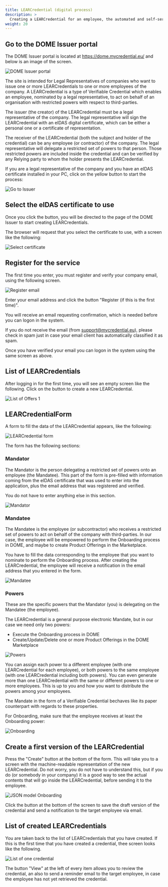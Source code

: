 ```yaml
---
title: LEARCredential (digital process)
description: >
  Creating a LEARCredential for an employee, the automated and self-service way.
weight: 20
---
```


## Go to the DOME Issuer portal

The DOME Issuer portal is located at https://dome.mycredential.eu/ and below is an image of the screen.

![DOME Issuer portal](/docs/onboarding/dome_issuer_home.png)

The site is intended for Legal Representatives of companies who want to issue one or more LEARCredentials to one or more employees of the company. A LEARCredential is a type of Verifiable Credential which enables an employee, nominated by a legal representative, to act on behalf of an organisation with restricted powers with respect to third-parties.

The issuer (the creator) of the LEARCredential must be a legal representative of the company. The legal representative will sign the LEARCredential with an eIDAS digital certificate, which can be either a personal one or a certificate of representation.

The receiver of the LEARCredential (both the subject and holder of the credential) can be any employee (or contractor) of the company. The legal representative will delegate a restricted set of powers to that person. Those restricted powers are included inside the credential and can be verified by any Relying party to whom the holder presents the LEARCredential.

If you are a legal representative of the company and you have an eIDAS certificate installed in your PC, click on the yellow button to start the process:

![Go to Issuer](/docs/onboarding/login_as_legal_representative.png)

## Select the eIDAS certificate to use

Once you click the button, you will be directed to the page of the DOME Issuer to start creating LEARCredentials.

The browser will request that you select the certificate to use, with a screen like the following:

![Select certificate](/docs/onboarding/select_certificate.png)

## Register for the service

The first time you enter, you must register and verify your company email, using the following screen.

![Register email](/docs/onboarding/register_email.png)

Enter your email address and click the button "Register (if this is the first time)".

You will receive an email requesting confirmation, which is needed before you can logon in the system.

If you do not receive the email (from support@mycredential.eu), please check in spam just in case your email client has automatically classified it as spam.

Once you have verified your email you can logon in the system using the same screen as above.

## List of LEARCredentials

After logging in for the first time, you will see an empty screen like the following. Click on the button to create a new LEARCredential.

![List of Offers 1](/docs/onboarding/list_of_offers_1.png)

## LEARCredentialForm

A form to fill the data of the LEARCredential appears, like the following:

![LEARCredential form](/docs/onboarding/credential_form_1.png)

The form has the following sections:

### Mandator

The Mandator is the person delegating a restricted set of powers onto an employee (the Mandatee). This part of the form is pre-filled with information coming from the eIDAS certificate that was used to enter into the application, plus the email address that was registered and verified.

You do not have to enter anything else in this section.

![Mandator](/docs/onboarding/mandator.png)

### Mandatee

The Mandatee is the employee (or subcontractor) who receives a restricted set of powers to act on behalf of the company with third-parties. In our case, the employee will be empowered to perform the Onboarding process in DOME, and maybe to create Product Offerings in the Marketplace.

You have to fill the data corresponding to the employee that you want to nominate to perform the Onboarding process. After creating the LEARCredential, the employee will receive a notification in the email address that you entered in the form.

![Mandatee](/docs/onboarding/mandatee.png)

### Powers

These are the specific powers that the Mandator (you) is delegating on the Mandatee (the employee).

The LEARCredential is a general purpose electronic Mandate, but in our case we need only two powers:

- Execute the Onboarding process in DOME
- Create/Update/Delete one or more Product Offerings in the DOME Marketplace

![Powers](/docs/onboarding/powers.png)

You can assign each power to a different employee (with one LEARCredential for each employee), or both powers to the same employee (with one LEARCredential including both powers). You can even generate more than one LEARCredential with the same or different powers to one or more employees. This is up to you and how you want to distribute the powers among your employees.

The Mandate in the form of a Verifiable Credential bechaves like its paper counterpart with regards to these properties.

For Onboarding, make sure that the employee receives at least the Onboarding power:

![Onboarding](/docs/onboarding/powers_onboarding.png)

## Create a first version of the LEARCredential

Press the "Create" button at the bottom of the form. This will take you to a screen with the machine-readable representation of the new LEARCredential. Do not worry, you do not have to understand this, but if you do (or somebody in your company) it is a good way to see the actual contents that will go inside the LEARCredential, before sending it to the employee.

![JSON model Onboarding](/docs/onboarding/json_credential_offer.png)

Click the button at the bottom of the screen to save the draft version of the credential and send a notification to the target employee via email.

## List of created LEARCredentials

You are taken back to the list of LEARCredentials that you have created. If this is the first time that you have created a credential, thee screen looks like the following.

![List of one credential](/docs/onboarding/list_of_offers_one_credential.png)

The button "View" at the left of every item allows you to review the credential, an also to send a reminder email to the target employee, in case the employee has not yet retrieved the credential.


